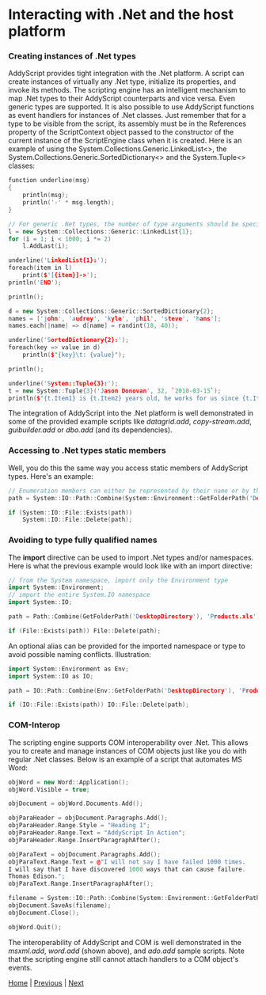 # Interacting with .Net and the host platform

### Creating instances of .Net types

AddyScript provides tight integration with the .Net platform. A script can create instances of virtually any .Net type, initialize its properties, and invoke its methods. The scripting engine has an intelligent mechanism to map .Net types to their AddyScript counterparts and vice versa. Even generic types are supported. It is also possible to use AddyScript functions as event handlers for instances of .Net classes. Just remember that for a type to be visible from the script, its assembly must be in the References property of the ScriptContext object passed to the constructor of the current instance of the ScriptEngine class when it is created. Here is an example of using the System.Collections.Generic.LinkedList<>, the System.Collections.Generic.SortedDictionary<> and the System.Tuple<> classes:

```Cpp
function underline(msg)
{
    println(msg);
    println('-' * msg.length);
}

// For generic .Net types, the number of type arguments should be specified in curly braces at the end of the name
l = new System::Collections::Generic::LinkedList{1};
for (i = 1; i < 1000; i *= 2)
    l.AddLast(i);

underline('LinkedList{1}:');
foreach(item in l)
    print($'[{item}]->');
println('END');

println();

d = new System::Collections::Generic::SortedDictionary{2};
names = ['john', 'audrey', 'kyle', 'phil', 'steve', 'hans'];
names.each(|name| => d[name] = randint(18, 40));

underline('SortedDictionary{2}:');
foreach(key => value in d)
    println($"{key}\t: {value}");

println();

underline('System::Tuple{3}:');
t = new System::Tuple{3}('Jason Donovan', 32, `2010-03-15`);
println($"{t.Item1} is {t.Item2} years old, he works for us since {t.Item3:d}.");
```

The integration of AddyScript into the .Net platform is well demonstrated in some of the provided example scripts like _datagrid.add_, _copy-stream.add_, _guibuilder.add_ or _dbo.add_ (and its dependencies).

### Accessing to .Net types static members

Well, you do this the same way you access static members of AddyScript types. Here's an example:

```Cpp
// Enumeration members can either be represented by their name or by their integer value.
path = System::IO::Path::Combine(System::Environment::GetFolderPath('DesktopDirectory'), 'Products.xls');

if (System::IO::File::Exists(path))
    System::IO::File::Delete(path);
```

### Avoiding to type fully qualified names

The **import** directive can be used to import .Net types and/or namespaces. Here is what the previous example would look like with an import directive:

```Cpp
// from the System namespace, import only the Environment type
import System::Environment;
// import the entire System.IO namespace
import System::IO;

path = Path::Combine(GetFolderPath('DesktopDirectory'), 'Products.xls');

if (File::Exists(path)) File::Delete(path);
```

An optional alias can be provided for the imported namespace or type to avoid possible naming conflicts. Illustration:

```Cpp
import System::Environment as Env;
import System::IO as IO;

path = IO::Path::Combine(Env::GetFolderPath('DesktopDirectory'), 'Products.xls');

if (IO::File::Exists(path)) IO::File::Delete(path);
```

### COM-Interop

The scripting engine supports COM interoperability over .Net. This allows you to create and manage instances of COM objects just like you do with regular .Net classes. Below is an example of a script that automates MS Word:

```Cpp
objWord = new Word::Application();
objWord.Visible = true;

objDocument = objWord.Documents.Add();

objParaHeader = objDocument.Paragraphs.Add();
objParaHeader.Range.Style = "Heading 1";
objParaHeader.Range.Text = "AddyScript In Action";
objParaHeader.Range.InsertParagraphAfter();

objParaText = objDocument.Paragraphs.Add();
objParaText.Range.Text = @"I will not say I have failed 1000 times.
I will say that I have discovered 1000 ways that can cause failure.
Thomas Edison.";
objParaText.Range.InsertParagraphAfter();

filename = System::IO::Path::Combine(System::Environment::GetFolderPath('DesktopDirectory'), "WordExample.doc");
objDocument.SaveAs(filename);
objDocument.Close();

objWord.Quit();
```

The interoperability of AddyScript and COM is well demonstrated in the _msxml.add_, _word.add_ (shown above), and _ado.add_ sample scripts. Note that the scripting engine still cannot attach handlers to a COM object's events.

[Home](README.md) | [Previous](introspection.md) | [Next](exceptions.md)
